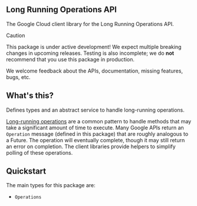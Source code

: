 ## Long Running Operations API

The Google Cloud client library for the Long Running Operations API.

<!-- Code generated by sidekick. DO NOT EDIT. -->

> [!CAUTION]
> This package is under active development! We expect multiple breaking changes
> in upcoming releases. Testing is also incomplete; we do **not** recommend that
> you use this package in production.

We welcome feedback about the APIs, documentation, missing features, bugs, etc.

## What's this?

Defines types and an abstract service to handle long-running operations.

[Long-running operations] are a common pattern to handle methods that may take
a significant amount of time to execute. Many Google APIs return an `Operation`
message (defined in this package) that are roughly analogous to a Future. The
operation will eventually complete, though it may still return an error on
completion. The client libraries provide helpers to simplify polling of these
operations.

[Long-running operations]: https://google.aip.dev/151

## Quickstart

The main types for this package are:

- `Operations`
